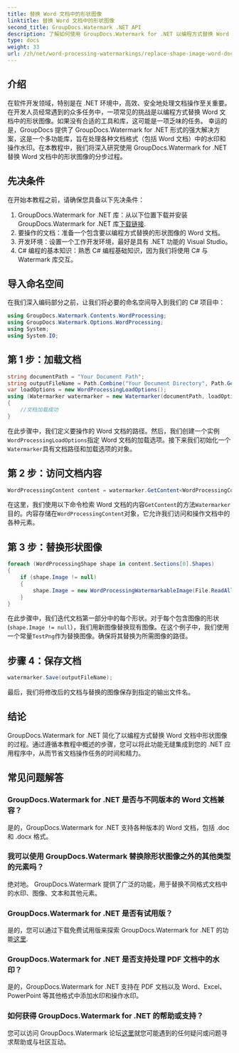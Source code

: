 ```yaml
---
title: 替换 Word 文档中的形状图像
linktitle: 替换 Word 文档中的形状图像
second_title: GroupDocs.Watermark .NET API
description: 了解如何使用 GroupDocs.Watermark for .NET 以编程方式替换 Word 文档中的形状图像。轻松简化文档操作任务。
type: docs
weight: 33
url: /zh/net/word-processing-watermarkings/replace-shape-image-word-docs/
---
```

## 介绍
在软件开发领域，特别是在 .NET 环境中，高效、安全地处理文档操作至关重要。在开发人员经常遇到的众多任务中，一项常见的挑战是以编程方式替换 Word 文档中的形状图像。如果没有合适的工具和库，这可能是一项乏味的任务。
幸运的是，GroupDocs 提供了 GroupDocs.Watermark for .NET 形式的强大解决方案，这是一个多功能库，旨在处理各种文档格式（包括 Word 文档）中的水印和操作水印。在本教程中，我们将深入研究使用 GroupDocs.Watermark for .NET 替换 Word 文档中的形状图像的分步过程。
## 先决条件
在开始本教程之前，请确保您具备以下先决条件：
1.  GroupDocs.Watermark for .NET 库：从以下位置下载并安装 GroupDocs.Watermark for .NET 库[下载链接](https://releases.groupdocs.com/Watermark/net/).
2. 要操作的文档：准备一个包含要以编程方式替换的形状图像的 Word 文档。
3. 开发环境：设置一个工作开发环境，最好是具有 .NET 功能的 Visual Studio。
4. C# 编程的基本知识：熟悉 C# 编程基础知识，因为我们将使用 C# 与 Watermark 库交互。
## 导入命名空间
在我们深入编码部分之前，让我们将必要的命名空间导入到我们的 C# 项目中：
```csharp
using GroupDocs.Watermark.Contents.WordProcessing;
using GroupDocs.Watermark.Options.WordProcessing;
using System;
using System.IO;
```
## 第 1 步：加载文档
```csharp
string documentPath = "Your Document Path";
string outputFileName = Path.Combine("Your Document Directory", Path.GetFileName(documentPath));
var loadOptions = new WordProcessingLoadOptions();
using (Watermarker watermarker = new Watermarker(documentPath, loadOptions))
{
    //文档加载成功
}
```
在此步骤中，我们定义要操作的 Word 文档的路径。然后，我们创建一个实例`WordProcessingLoadOptions`指定 Word 文档的加载选项。接下来我们初始化一个`Watermarker`具有文档路径和加载选项的对象。
## 第 2 步：访问文档内容
```csharp
WordProcessingContent content = watermarker.GetContent<WordProcessingContent>();
```
在这里，我们使用以下命令检索 Word 文档的内容`GetContent`的方法`Watermarker`目的。内容存储在`WordProcessingContent`对象，它允许我们访问和操作文档中的各种元素。
## 第 3 步：替换形状图像
```csharp
foreach (WordProcessingShape shape in content.Sections[0].Shapes)
{
    if (shape.Image != null)
    {
        shape.Image = new WordProcessingWatermarkableImage(File.ReadAllBytes(Constants.TestPng));
    }
}
```
在此步骤中，我们迭代文档第一部分中的每个形状。对于每个包含图像的形状 (`shape.Image != null`），我们用新图像替换现有图像。在这个例子中，我们使用一个常量`TestPng`作为替换图像。确保将其替换为所需图像的路径。
## 步骤 4：保存文档
```csharp
watermarker.Save(outputFileName);
```
最后，我们将修改后的文档与替换的图像保存到指定的输出文件名。

## 结论
GroupDocs.Watermark for .NET 简化了以编程方式替换 Word 文档中形状图像的过程。通过遵循本教程中概述的步骤，您可以将此功能无缝集成到您的 .NET 应用程序中，从而节省文档操作任务的时间和精力。
## 常见问题解答
### GroupDocs.Watermark for .NET 是否与不同版本的 Word 文档兼容？
是的，GroupDocs.Watermark for .NET 支持各种版本的 Word 文档，包括 .doc 和 .docx 格式。
### 我可以使用 GroupDocs.Watermark 替换除形状图像之外的其他类型的元素吗？
绝对地。 GroupDocs.Watermark 提供了广泛的功能，用于替换不同格式文档中的水印、图像、文本和其他元素。
### GroupDocs.Watermark for .NET 是否有试用版？
是的，您可以通过下载免费试用版来探索 GroupDocs.Watermark for .NET 的功能[这里](https://releases.groupdocs.com/).
### GroupDocs.Watermark for .NET 是否支持处理 PDF 文档中的水印？
是的，GroupDocs.Watermark for .NET 支持在 PDF 文档以及 Word、Excel、PowerPoint 等其他格式中添加水印和操作水印。
### 如何获得 GroupDocs.Watermark for .NET 的帮助或支持？
您可以访问 GroupDocs.Watermark 论坛[这里](https://forum.groupdocs.com/c/watermark/19)就您可能遇到的任何疑问或问题寻求帮助或与社区互动。